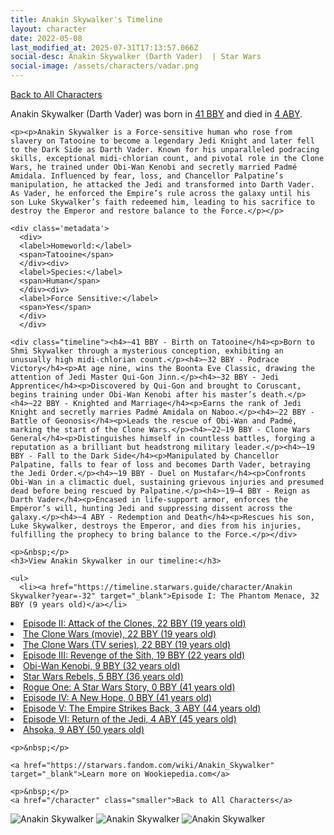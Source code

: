 ```yaml
---
title: Anakin Skywalker's Timeline
layout: character
date: 2022-05-08
last_modified_at: 2025-07-31T17:13:57.066Z
social-desc: Anakin Skywalker (Darth Vader)  | Star Wars
social-image: /assets/characters/vadar.png
---
```

<a href="/character" class="smaller">Back to All Characters</a>

<div class="character-profile container">
  <div class="col-10">
    <p>
    Anakin Skywalker (Darth Vader)     was born in <a href="https://timeline.starwars.guide/character/Anakin Skywalker?year=-41" target="_blank">41 BBY</a> and died in <a href="https://timeline.starwars.guide/character/Anakin Skywalker?year=4" target="_blank">4 ABY</a>.        
    </p>

    <p><p>Anakin Skywalker is a Force-sensitive human who rose from slavery on Tatooine to become a legendary Jedi Knight and later fell to the Dark Side as Darth Vader. Known for his unparalleled podracing skills, exceptional midi-chlorian count, and pivotal role in the Clone Wars, he trained under Obi-Wan Kenobi and secretly married Padmé Amidala. Influenced by fear, loss, and Chancellor Palpatine’s manipulation, he attacked the Jedi and transformed into Darth Vader. As Vader, he enforced the Empire’s rule across the galaxy until his son Luke Skywalker’s faith redeemed him, leading to his sacrifice to destroy the Emperor and restore balance to the Force.</p></p>
    
    <div class='metadata'>
      <div>
      <label>Homeworld:</label>
      <span>Tatooine</span>
      </div><div>
      <label>Species:</label>
      <span>Human</span>
      </div><div>
      <label>Force Sensitive:</label>
      <span>Yes</span>
      </div>
      </div>

    <div class="timeline"><h4>~41 BBY - Birth on Tatooine</h4><p>Born to Shmi Skywalker through a mysterious conception, exhibiting an unusually high midi-chlorian count.</p><h4>~32 BBY - Podrace Victory</h4><p>At age nine, wins the Boonta Eve Classic, drawing the attention of Jedi Master Qui-Gon Jinn.</p><h4>~32 BBY - Jedi Apprentice</h4><p>Discovered by Qui-Gon and brought to Coruscant, begins training under Obi-Wan Kenobi after his master’s death.</p><h4>~22 BBY - Knighted and Marriage</h4><p>Earns the rank of Jedi Knight and secretly marries Padmé Amidala on Naboo.</p><h4>~22 BBY - Battle of Geonosis</h4><p>Leads the rescue of Obi-Wan and Padmé, marking the start of the Clone Wars.</p><h4>~22–19 BBY - Clone Wars General</h4><p>Distinguishes himself in countless battles, forging a reputation as a brilliant but headstrong military leader.</p><h4>~19 BBY - Fall to the Dark Side</h4><p>Manipulated by Chancellor Palpatine, falls to fear of loss and becomes Darth Vader, betraying the Jedi Order.</p><h4>~19 BBY - Duel on Mustafar</h4><p>Confronts Obi-Wan in a climactic duel, sustaining grievous injuries and presumed dead before being rescued by Palpatine.</p><h4>~19–4 BBY - Reign as Darth Vader</h4><p>Encased in life-support armor, enforces the Emperor’s will, hunting Jedi and suppressing dissent across the galaxy.</p><h4>~4 ABY - Redemption and Death</h4><p>Rescues his son, Luke Skywalker, destroys the Emperor, and dies from his injuries, fulfilling the prophecy to bring balance to the Force.</p></div>
    
    <p>&nbsp;</p>
    <h3>View Anakin Skywalker in our timeline:</h3>

    <ul>
      <li><a href="https://timeline.starwars.guide/character/Anakin Skywalker?year=-32" target="_blank">Episode I: The Phantom Menace, 32 BBY (9 years old)</a></li>
  <li><a href="https://timeline.starwars.guide/character/Anakin Skywalker?year=-22" target="_blank">Episode II: Attack of the Clones, 22 BBY (19 years old)</a></li>
  <li><a href="https://timeline.starwars.guide/character/Anakin Skywalker?year=-22" target="_blank">The Clone Wars (movie), 22 BBY (19 years old)</a></li>
  <li><a href="https://timeline.starwars.guide/character/Anakin Skywalker?year=-22" target="_blank">The Clone Wars (TV series), 22 BBY (19 years old)</a></li>
  <li><a href="https://timeline.starwars.guide/character/Anakin Skywalker?year=-19" target="_blank">Episode III: Revenge of the Sith, 19 BBY (22 years old)</a></li>
  <li><a href="https://timeline.starwars.guide/character/Anakin Skywalker?year=-9" target="_blank">Obi-Wan Kenobi, 9 BBY (32 years old)</a></li>
  <li><a href="https://timeline.starwars.guide/character/Anakin Skywalker?year=-5" target="_blank">Star Wars Rebels, 5 BBY (36 years old)</a></li>
  <li><a href="https://timeline.starwars.guide/character/Anakin Skywalker?year=0" target="_blank">Rogue One: A Star Wars Story, 0 BBY (41 years old)</a></li>
  <li><a href="https://timeline.starwars.guide/character/Anakin Skywalker?year=0" target="_blank">Episode IV: A New Hope, 0 BBY (41 years old)</a></li>
  <li><a href="https://timeline.starwars.guide/character/Anakin Skywalker?year=3" target="_blank">Episode V: The Empire Strikes Back, 3 ABY (44 years old)</a></li>
  <li><a href="https://timeline.starwars.guide/character/Anakin Skywalker?year=4" target="_blank">Episode VI: Return of the Jedi, 4 ABY (45 years old)</a></li>
  <li><a href="https://timeline.starwars.guide/character/Anakin Skywalker?year=9" target="_blank">Ahsoka, 9 ABY (50 years old)</a></li>
    </ul>

    <p>&nbsp;</p>

    <a href="https://starwars.fandom.com/wiki/Anakin_Skywalker" target="_blank">Learn more on Wookiepedia.com</a>

    <p>&nbsp;</p>
    <a href="/character" class="smaller">Back to All Characters</a>
  </div>
  <div class="character_image col-2">
    <img src="https://timeline.starwars.guide//images/anakin.png" alt="Anakin Skywalker" />
<img src="https://timeline.starwars.guide//images/vadar.png" alt="Anakin Skywalker" />
    <img src="https://timeline.starwars.guide//images/vadar-kid.jpg" alt="Anakin Skywalker" />
    <script async src="https://pagead2.googlesyndication.com/pagead/js/adsbygoogle.js?client=ca-pub-6056590143595280"
        crossorigin="anonymous"></script>
    <!-- starwars character -->
    <ins class="adsbygoogle"
        style="display:block"
        data-ad-client="ca-pub-6056590143595280"
        data-ad-slot="1622037034"
        data-ad-format="auto"
        data-full-width-responsive="true"></ins>
    <script>
        (adsbygoogle = window.adsbygoogle || []).push({});
    </script>
  </div>
</div>
